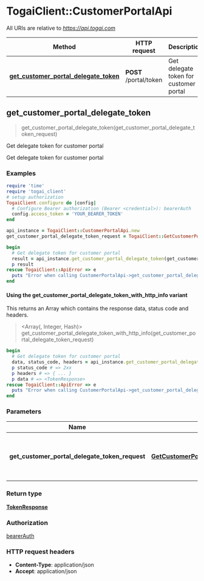 # TogaiClient::CustomerPortalApi

All URIs are relative to *https://api.togai.com*

| Method | HTTP request | Description |
| ------ | ------------ | ----------- |
| [**get_customer_portal_delegate_token**](CustomerPortalApi.md#get_customer_portal_delegate_token) | **POST** /portal/token | Get delegate token for customer portal |


## get_customer_portal_delegate_token

> <TokenResponse> get_customer_portal_delegate_token(get_customer_portal_delegate_token_request)

Get delegate token for customer portal

Get delegate token for customer portal

### Examples

```ruby
require 'time'
require 'togai_client'
# setup authorization
TogaiClient.configure do |config|
  # Configure Bearer authorization (Bearer <credential>): bearerAuth
  config.access_token = 'YOUR_BEARER_TOKEN'
end

api_instance = TogaiClient::CustomerPortalApi.new
get_customer_portal_delegate_token_request = TogaiClient::GetCustomerPortalDelegateTokenRequest.new({customer_id: 'customer_id_example'}) # GetCustomerPortalDelegateTokenRequest | Payload to get delegate token for customer portal

begin
  # Get delegate token for customer portal
  result = api_instance.get_customer_portal_delegate_token(get_customer_portal_delegate_token_request)
  p result
rescue TogaiClient::ApiError => e
  puts "Error when calling CustomerPortalApi->get_customer_portal_delegate_token: #{e}"
end
```

#### Using the get_customer_portal_delegate_token_with_http_info variant

This returns an Array which contains the response data, status code and headers.

> <Array(<TokenResponse>, Integer, Hash)> get_customer_portal_delegate_token_with_http_info(get_customer_portal_delegate_token_request)

```ruby
begin
  # Get delegate token for customer portal
  data, status_code, headers = api_instance.get_customer_portal_delegate_token_with_http_info(get_customer_portal_delegate_token_request)
  p status_code # => 2xx
  p headers # => { ... }
  p data # => <TokenResponse>
rescue TogaiClient::ApiError => e
  puts "Error when calling CustomerPortalApi->get_customer_portal_delegate_token_with_http_info: #{e}"
end
```

### Parameters

| Name | Type | Description | Notes |
| ---- | ---- | ----------- | ----- |
| **get_customer_portal_delegate_token_request** | [**GetCustomerPortalDelegateTokenRequest**](GetCustomerPortalDelegateTokenRequest.md) | Payload to get delegate token for customer portal |  |

### Return type

[**TokenResponse**](TokenResponse.md)

### Authorization

[bearerAuth](../README.md#bearerAuth)

### HTTP request headers

- **Content-Type**: application/json
- **Accept**: application/json


